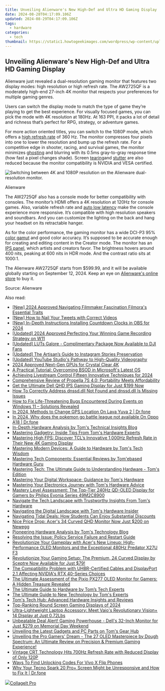 ```yaml
---
title: Unveiling Alienware's New High-Def and Ultra HD Gaming Display
date: 2024-08-28T04:17:09.106Z
updated: 2024-08-29T04:17:09.106Z
tags:
  - hardware
categories:
  - tech
thumbnail: https://static1.howtogeekimages.com/wordpress/wp-content/uploads/2024/08/alienware.jpg
---
```


## Unveiling Alienware's New High-Def and Ultra HD Gaming Display

Alienware just revealed a dual-resolution gaming monitor that features two display modes: high resolution or high refresh rate. The AW2725QF is a moderately high-end 27-inch 4K monitor that respects your preferences for multiple gaming genres.

 Users can switch the display mode to match the type of game they’re playing to get the best experience. For visually focused games, you can pick the mode with 4K resolution at 180Hz. At 163 PPI, it packs a lot of detail and richness that’s perfect for RPG, strategy, or adventure games.

 For more action oriented titles, you can switch to the 1080P mode, which offers a [high refresh rate](https://instagram-videos.techidaily.com/new-2024-approved-quick-guide-sharing-igtv-in-the-world-of-insta-stories/) of 360 Hz. The monitor compresses four pixels into one to lower the resolution and bump up the refresh rate. For a competitive edge in shooter, racing, and survival games, the monitor minimizes [ghosting](https://youtube-clips.techidaily.com/2024-approved-elevate-your-video-presentation-with-these-7-free-makers/) and blurring with its 0.5ms gray-to-gray response time (how fast a pixel changes shade). Screen [tearing](https://tech-haven.techidaily.com/unpacking-the-preloaded-features-of-chatgpt-functions-and-implementation-tips/)and [stutter](https://mondly-stories.techidaily.com/effortless-engagements-flirting-in-deutsch/) are also reduced because the monitor compatibility is NVIDIA and VESA certified.

![Switching between 4K and 1080P resolution on the Alienware dual-resolution monitor.](https://static1.howtogeekimages.com/wordpress/wp-content/uploads/2024/08/image002.png) 

Alienware

 The AW2725QF also has a console mode for better compatibility with consoles. The monitor’s HDMI offers a 4K resolution at 120Hz for console games. Also, variable refresh rate and [auto low latency](https://win11.techidaily.com/turn-the-tide-solving-chrome-file-upload-issues-on-windows-pcs/) make the console experience more responsive. It’s compatible with high resolution speakers and soundbars. And you can customize the lighting on the back and hang your headset on its retractable hanger.

 As for the color performance, the gaming monitor has a wide DCI-P3 95% [color gamut](https://sim-unlock.techidaily.com/in-2024-network-locked-sim-card-inserted-on-your-samsung-galaxy-s23plus-phone-unlock-it-now-by-drfone-android/) and good color accuracy. It’s supposed to be accurate enough for creating and editing content in the Creator mode. The monitor has an [IPS panel](https://video-creation-software.techidaily.com/updated-2024-approved-the-great-debate-final-cut-pro-vs-lumafusion-for-video-editing/), which artists and creators favor. The brightness hovers around 400 nits, peaking at 600 nits in HDR mode. And the contrast ratio sits at 1000:1.

 The Alienware AW2725QF starts from $599.99, and it will be available globally starting on September 12, 2024\. Keep an eye on [Alienware's online store](https://shop-links.co/link/?exclusive=1&publisher_slug=itechdaily19598&url=https%3A%2F%2Fwww.anrdoezrs.net%2Flinks%2F3607085%2Ftype%2Fdlg%2Fsid%2FUUhtgUeUpU2004773%2Fhttps%3A%2F%2Fwww.dell.com%2Fen-us%2Fgaming%2Falienware) to buy it.

 Source: Alienware

<ins class="adsbygoogle"
     style="display:block"
     data-ad-format="autorelaxed"
     data-ad-client="ca-pub-7571918770474297"
     data-ad-slot="1223367746"></ins>



<ins class="adsbygoogle"
     style="display:block"
     data-ad-client="ca-pub-7571918770474297"
     data-ad-slot="8358498916"
     data-ad-format="auto"
     data-full-width-responsive="true"></ins>

<span class="atpl-alsoreadstyle">Also read:</span>
<div><ul>
<li><a href="https://fox-access.techidaily.com/new-2024-approved-navigating-filmmaker-fascination-filmoras-essential-traits/"><u>[New] 2024 Approved  Navigating Filmmaker Fascination  Filmora's Essential Traits</u></a></li>
<li><a href="https://twitter-clips.techidaily.com/new-how-to-nail-your-tweets-with-correct-videos/"><u>[New] How to Nail Your Tweets with Correct Videos</u></a></li>
<li><a href="https://screen-activity-recording.techidaily.com/new-in-depth-instructions-installing-countdown-clocks-in-obs-for-2024/"><u>[New] In-Depth Instructions  Installing Countdown Clocks in OBS for 2024</u></a></li>
<li><a href="https://digital-screen-recording.techidaily.com/updated-2024-approved-perfecting-your-winning-game-recording-strategy-on-w11/"><u>[Updated] 2024 Approved  Perfecting Your Winning Game Recording Strategy on W11</u></a></li>
<li><a href="https://vp-tips.techidaily.com/updated-luts-galore-complimentary-package-now-available-to-dji-fans/"><u>[Updated] LUTs Galore - Complimentary Package Now Available to DJI Fans</u></a></li>
<li><a href="https://instagram-clips.techidaily.com/updated-the-artisans-guide-to-instagram-stories-preservation/"><u>[Updated] The Artisan’s Guide to Instagram Stories Preservation</u></a></li>
<li><a href="https://youtube-data.techidaily.com/ed-youtube-studios-pathway-to-high-quality-videography/"><u>[Updated] YouTube Studio's Pathway to High-Quality Videography</u></a></li>
<li><a href="https://extra-guidance.techidaily.com/2024-approved-next-gen-gpus-for-crystal-clear-4k/"><u>2024 Approved  Next-Gen GPUs for Crystal Clear 4K</u></a></li>
<li><a href="https://data-wizards.techidaily.com/a-practical-tutorial-overcoming-bsod-in-microsofts-latest-os/"><u>A Practical Tutorial: Overcoming BSOD in Microsoft's Latest OS</u></a></li>
<li><a href="https://extra-tips.techidaily.com/achieving-livestream-control-fifteen-innovative-techniques-for-2024/"><u>Achieving Livestream Control  Fifteen Innovative Techniques for 2024</u></a></li>
<li><a href="https://buynow-reviews.techidaily.com/comprehensive-review-of-propella-7s-40-portability-meets-affordability/"><u>Comprehensive Review of Propella 7S 4.0: Portability Meets Affordability</u></a></li>
<li><a href="https://hardware-reviews.techidaily.com/get-the-ultimate-dell-qhd-ips-gaming-display-for-just-199-now/"><u>Get the Ultimate Dell QHD IPS Gaming Display for Just $199 Now</u></a></li>
<li><a href="https://techno-recovery.techidaily.com/how-to-correctly-address-dnssddll-not-found-and-dnssddll-is-missing-issues/"><u>How To Correctly Address dnssd.dll Not Found and dnssd.dll Is Missing Issues</u></a></li>
<li><a href="https://blue-screen-error.techidaily.com/how-to-fix-life-threatening-bugs-encountered-during-events-on-windows-11-solutions-revealed/"><u>How to Fix Life-Threatening Bugs Encountered During Events on Windows 11 – Solutions Revealed</u></a></li>
<li><a href="https://phone-solutions.techidaily.com/in-2024-methods-to-change-gps-location-on-lava-yuva-2-drfone-by-drfone-virtual-android/"><u>In 2024, Methods to Change GPS Location On Lava Yuva 2 | Dr.fone</u></a></li>
<li><a href="https://android-pokemon-go.techidaily.com/in-2024-why-does-the-pokemon-go-battle-league-not-available-on-oppo-a18-drfone-by-drfone-virtual-android/"><u>In 2024, Why does the pokemon go battle league not available On Oppo A18 | Dr.fone</u></a></li>
<li><a href="https://hardware-reviews.techidaily.com/in-depth-hardware-analysis-by-toms-technical-insights-blog/"><u>In-Depth Hardware Analysis by Tom's Technical Insights Blog</u></a></li>
<li><a href="https://hardware-reviews.techidaily.com/mastering-gadgetry-inside-tips-from-toms-hardware-experts/"><u>Mastering Gadgetry: Inside Tips From Tom's Hardware Experts</u></a></li>
<li><a href="https://hardware-reviews.techidaily.com/mastering-high-fps-discover-tcls-innovative-1000hz-refresh-rate-in-their-new-4k-gaming-display/"><u>Mastering High FPS: Discover TCL’s Innovative 1,000Hz Refresh Rate in Their New 4K Gaming Display</u></a></li>
<li><a href="https://hardware-reviews.techidaily.com/mastering-modern-devices-a-guide-to-hardware-by-toms-tech-wisdom/"><u>Mastering Modern Devices: A Guide to Hardware by Tom's Tech Wisdom</u></a></li>
<li><a href="https://hardware-reviews.techidaily.com/mastering-tech-components-essential-reviews-by-tomebased-hardware-guru/"><u>Mastering Tech Components: Essential Reviews by Tom'ebased Hardware Guru</u></a></li>
<li><a href="https://hardware-reviews.techidaily.com/mastering-tech-the-ultimate-guide-to-understanding-hardware-toms-edition/"><u>Mastering Tech: The Ultimate Guide to Understanding Hardware - Tom's Edition</u></a></li>
<li><a href="https://hardware-reviews.techidaily.com/mastering-your-digital-workspace-guidance-by-toms-hardware/"><u>Mastering Your Digital Workspace: Guidance by Tom's Hardware</u></a></li>
<li><a href="https://hardware-reviews.techidaily.com/mastering-your-electronics-journey-with-toms-hardware-advice/"><u>Mastering Your Electronics Journey with Tom's Hardware Advice</u></a></li>
<li><a href="https://hardware-reviews.techidaily.com/mastery-level-assessment-the-top-tier-240hz-qd-oled-display-for-gamers-by-philips-evonia-series-49m2c8900/"><u>Mastery Level Assessment: The Top-Tier 240Hz QD-OLED Display for Gamers by Philips Evonia Series 49M2C8900</u></a></li>
<li><a href="https://hardware-reviews.techidaily.com/navigate-the-tech-landscape-with-trustworthy-insights-from-toms-hardware/"><u>Navigate the Tech Landscape with Trustworthy Insights From Tom's Hardware</u></a></li>
<li><a href="https://hardware-reviews.techidaily.com/navigating-the-digital-landscape-with-toms-hardware-insider/"><u>Navigating the Digital Landscape with Tom's Hardware Insider</u></a></li>
<li><a href="https://techno-recovery.techidaily.com/navigating-tidal-deals-how-students-can-enjoy-substantial-discounts/"><u>Navigating Tidal Deals: How Students Can Enjoy Substantial Discounts</u></a></li>
<li><a href="https://hardware-reviews.techidaily.com/1723862766355-nice-price-drop-acers-34-curved-qhd-monitor-now-just-200-on-newegg/"><u>Nice Price Drop: Acer's 34 Curved QHD Monitor Now Just $200 on Newegg</u></a></li>
<li><a href="https://hardware-reviews.techidaily.com/pioneering-hardware-analysis-by-toms-technology-blog/"><u>Pioneering Hardware Analysis by Tom's Technology Blog</u></a></li>
<li><a href="https://win-howtos.techidaily.com/resolving-the-issue-policy-service-failure-and-restart-guide/"><u>Resolving the Issue: Policy Service Failure and Restart Guide</u></a></li>
<li><a href="https://hardware-reviews.techidaily.com/revolutionize-your-gameplay-with-acers-new-lineup-high-performance-oled-monitors-and-the-exceptional-480hz-predator-x27u-f3/"><u>Revolutionize Your Gameplay with Acer's New Lineup: High-Performance OLED Monitors and the Exceptional 480Hz Predator X27U F3</u></a></li>
<li><a href="https://hardware-reviews.techidaily.com/revolutionize-your-gaming-setup-the-premium-24-curved-display-by-sceptre-now-available-for-just-79/"><u>Revolutionize Your Gaming Setup: The Premium, 24 Curved Display by Sceptre Now Available for Just $79!</u></a></li>
<li><a href="https://hardware-reviews.techidaily.com/the-compatibility-problem-with-uhbr-certified-cables-and-displayport-21-affecting-nvidias-rtx-40-series-choices/"><u>The Compatibility Problem with UHBR-Certified Cables and DisplayPort 2.1 Affecting NVIDIA's RTX 40-Series Choices</u></a></li>
<li><a href="https://hardware-reviews.techidaily.com/the-ultimate-assessment-of-the-pixio-px277-oled-monitor-for-gamers-a-hidden-treasure-revealed/"><u>The Ultimate Assessment of the Pixio PX277 OLED Monitor for Gamers: A Hidden Treasure Revealed</u></a></li>
<li><a href="https://hardware-reviews.techidaily.com/the-ultimate-guide-to-hardware-by-toms-tech-experts/"><u>The Ultimate Guide to Hardware by Tom’s Tech Experts</u></a></li>
<li><a href="https://hardware-reviews.techidaily.com/the-ultimate-guide-to-new-technology-by-toms-experts/"><u>The Ultimate Guide to New Technology by Tom's Experts</u></a></li>
<li><a href="https://hardware-reviews.techidaily.com/toms-tech-hub-advanced-hardware-insights-and-reviews/"><u>Tom's Tech Hub: Advanced Hardware Insights and Reviews</u></a></li>
<li><a href="https://hardware-reviews.techidaily.com/top-ranking-round-screen-gaming-displays-of-2024/"><u>Top-Ranking Round Screen Gaming Displays of 2024</u></a></li>
<li><a href="https://hardware-reviews.techidaily.com/ultra-lightweight-laptop-accessory-meet-vaios-revolutionary-visionplus-14-display-at-just-072lbs/"><u>Ultra-Lightweight Laptop Accessory: Meet Vaio's Revolutionary Vision+ 14 Display at Just 0.72Lbs</u></a></li>
<li><a href="https://hardware-reviews.techidaily.com/unbeatable-deal-alert-gaming-powerhouse-dells-32-inch-monitor-for-just-279-on-memorial-day-weekend/"><u>Unbeatable Deal Alert! Gaming Powerhouse - Dell's 32-Inch Monitor for Just $279 on Memorial Day Weekend</u></a></li>
<li><a href="https://hardware-reviews.techidaily.com/unveiling-the-latest-gadgets-and-pc-parts-on-toms-gear-hub/"><u>Unveiling the Latest Gadgets and PC Parts on Tom's Gear Hub</u></a></li>
<li><a href="https://hardware-reviews.techidaily.com/unveiling-the-pro-gamers-dream-the-27-oled-masterpiece-by-dough-spectrum-an-ultimate-review-on-precision-and-premium-gaming-experience/"><u>Unveiling the Pro Gamers' Dream - The 27 OLED Masterpiece by Dough Spectrum: An Ultimate Review on Precision & Premium Gaming Experience!</u></a></li>
<li><a href="https://hardware-reviews.techidaily.com/vintage-crt-technology-hits-700hz-refresh-rate-with-reduced-display-of-only-120p/"><u>Vintage CRT Technology Hits 700Hz Refresh Rate with Reduced Display of Only 120P</u></a></li>
<li><a href="https://sim-unlock.techidaily.com/ways-to-find-unlocking-codes-for-vivo-x-flip-phones-by-drfone-android/"><u>Ways To Find Unlocking Codes For Vivo X Flip Phones</u></a></li>
<li><a href="https://howto.techidaily.com/why-your-tecno-spark-20-proplus-screen-might-be-unresponsive-and-how-to-fix-it-drfone-by-drfone-fix-android-problems-fix-android-problems/"><u>Why Your Tecno Spark 20 Pro+ Screen Might be Unresponsive and How to Fix It | Dr.fone</u></a></li>
</ul></div>

<!-- affiliate ads begin -->
<a href="https://secure.2checkout.com/order/checkout.php?PRODS=4530091&QTY=1&AFFILIATE=108875&CART=1"><img src="https://www.pearlmountainsoft.com/n_img/product/cit_win/banScrn.jpg" border="0">CollageIt Pro</a>
<!-- affiliate ads end -->